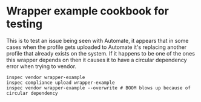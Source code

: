 # Wrapper example cookbook for testing

This is to test an issue being seen with Automate, it appears that in some cases when the profile gets uploaded to Automate it's replacing another profile that already exists on the system.  If it happens to be one of the ones this wrapper depends on then it causes it to have a circular dependency error when trying to vendor.

```
inspec vendor wrapper-example
inspec compliance upload wrapper-example
inspec vendor wrapper-example --overwrite # BOOM blows up because of circular dependency
```
